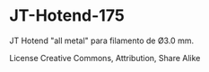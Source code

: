 JT-Hotend-175
=============

JT Hotend "all metal" para filamento de Ø3.0 mm.

License Creative Commons, Attribution, Share Alike
